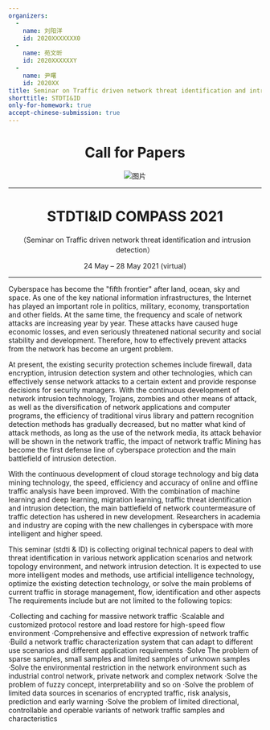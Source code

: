 ```yaml
---
organizers:
  -
    name: 刘阳洋
    id: 2020XXXXXXX0
  -
    name: 苑文昕
    id: 2020XXXXXXY
  -
    name: 尹曙
    id: 2020XX
title: Seminar on Traffic driven network threat identification and intrusion detection 
shorttitle: STDTI&ID
only-for-homework: true
accept-chinese-submission: true
---
```



<div align=center>

# Call for Papers

![图片](https://raw.githubusercontent.com/xiaowang-0209/cfp/xiaowang-0209-patch-1/cfp/hehe.jpg)

---

# STDTI&ID COMPASS 2021

（Seminar on Traffic driven network threat identification and intrusion detection）

24 May – 28 May 2021 (virtual)

</div>

---


Cyberspace has become the "fifth frontier" after land, ocean, sky and space. As one of the key national information infrastructures, the Internet has played an important role in politics, military, economy, transportation and other fields. At the same time, the frequency and scale of network attacks are increasing year by year. These attacks have caused huge economic losses, and even seriously threatened national security and social stability and development. Therefore, how to effectively prevent attacks from the network has become an urgent problem.
    
At present, the existing security protection schemes include firewall, data encryption, intrusion detection system and other technologies, which can effectively sense network attacks to a certain extent and provide response decisions for security managers. With the continuous development of network intrusion technology, Trojans, zombies and other means of attack, as well as the diversification of network applications and computer programs, the efficiency of traditional virus library and pattern recognition detection methods has gradually decreased, but no matter what kind of attack methods, as long as the use of the network media, its attack behavior will be shown in the network traffic, the impact of network traffic Mining has become the first defense line of cyberspace protection and the main battlefield of intrusion detection.

With the continuous development of cloud storage technology and big data mining technology, the speed, efficiency and accuracy of online and offline traffic analysis have been improved. With the combination of machine learning and deep learning, migration learning, traffic threat identification and intrusion detection, the main battlefield of network countermeasure of traffic detection has ushered in new development. Researchers in academia and industry are coping with the new challenges in cyberspace with more intelligent and higher speed.

This seminar (stdti & ID) is collecting original technical papers to deal with threat identification in various network application scenarios and network topology environment, and network intrusion detection. It is expected to use more intelligent modes and methods, use artificial intelligence technology, optimize the existing detection technology, or solve the main problems of current traffic in storage management, flow, identification and other aspects The requirements include but are not limited to the following topics:


·Collecting and caching for massive network traffic
·Scalable and customized protocol restore and load restore for high-speed flow environment
·Comprehensive and effective expression of network traffic
·Build a network traffic characterization system that can adapt to different use scenarios and different application requirements
·Solve The problem of sparse samples, small samples and limited samples of unknown samples 
·Solve the environmental restriction in the network environment such as industrial control network, private network and complex network
·Solve the problem of fuzzy concept, interpretability and so on
·Solve the problem of limited data sources in scenarios of encrypted traffic, risk analysis, prediction and early warning
·Solve the problem of limited directional, controllable and operable variants of network traffic samples and characteristics
